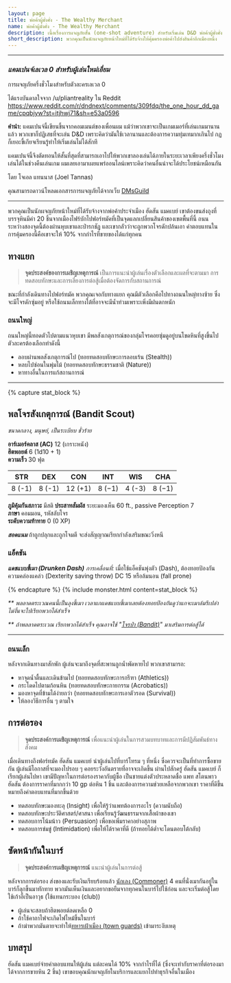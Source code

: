 ```yaml
---
layout: page
title: พ่อค้าผู้มั่งคั่ง - The Wealthy Merchant
name: พ่อค้าผู้มั่งคั่ง - The Wealthy Merchant
description: เนื้อเรื่องการผจญภัยสั้น (one-shot adventure) สำหรับเริ่มเล่น D&D พ่อค้าผู้มั่งคั่ง - The Wealthy Merchant
short_description: พวกคุณเป็นนักผจญภัยหน้าใหม่ที่ได้รับจ้างให้คุ้มครองพ่อค้าไปส่งสินค้าอีกเมืองหนึ่ง
---
```


---

### _แคมเปนจ์เลเวล 0 สำหรับผู้เล่นใหม่เอี่ยม_

การผจญภัยครึ่งชั่วโมงสำหรับตัวละครเลเวล 0

ได้แรงบันดาลใจจาก /u/pliantreality ใน Reddit  
https://www.reddit.com/r/dndnext/comments/309fdq/the_one_hour_dd_game/cpqbjyw?st=itjhwj71&sh=e53a0596

**คำนำ:** แคมเปนจ์นี้เขียนขึ้นจากคอมเมนต์ของเพื่อนผม แม้ว่าพวกเขาจะเป็นเกมเมอร์ที่เล่นเกมมานานแล้ว พวกเขาก็ปฏิเสธที่จะเล่น D&D เพราะคิดว่ามันใช้เวลานานและต้องการความทุ่มเทมากเกินไป กฏก็เยอะขี้เกียจเรียนรู้ทำให้เริ่มเล่นไม่ได้สักที

แคมเปนจ์นี้จึงตัดทอนให้สั้นที่สุดที่สามารถเอาไปให้พวกเขาลองเล่นได้ภายในระยะเวลาเพียงครึ่งชั่วโมง เล่นได้ในช่วงคืนเล่นเกม ผมเลยเอามาเผยแพร่ออนไลน์เพราะคิดว่าคนอื่นน่าจะได้ประโยชน์เหมือนกัน

โดย โจเอล แทนนาส (Joel Tannas)

คุณสามารถดาวน์โหลดเอกสารการผจญภัยได้จากเว็บ [DMsGuild](https://www.dmsguild.com/product/194450/An-Introduction-to-DD--The-Wealthy-Merchant?filters=0_0_45393_0_0_0_0_0)

---

พวกคุณเป็นนักผจญภัยหน้าใหม่ที่ได้รับจ้างจากพ่อค้าประจำเมือง ฮัดสัน แมคเบย์ เขาต้องขนส่งถุงที่บรรจุหินมีค่า 20 ชิ้นจากเมืองไฟร์บักไปฟอร์ทมัคที่เป็นจุดแลกเปลี่ยนสินค้าของเขตพื้นที่นี้ ถนนระหว่างสองจุดนี้ต้องผ่านหุบเขาและป่ารกชัฏ และเขากลัวว่าจะถูกพวกโจรดักปล้นเอา ค่าตอบแทนในการคุ้มครองนี้คือเขาจะให้ 10% จากกำไรที่ขายของได้แก่ทุกคน

## ทางแยก

> **จุดประสงค์ของการเผชิญเหตุการณ์** เป็นการแนะนำผู้เล่นเรื่องตัวเลือกและผลที่จะตามมา การทดสอบทักษะและการเลี่ยงการต่อสู้เมื่อต้องจัดการกับสถานการณ์

ขณะที่กำลังเดินทางไปฟอร์ทมัค พวกคุณเจอกับทางแยก คุณมีตัวเลือกคือไปทางถนนใหญ่ทางซ้าย ซึ่งจะมีโจรดักซุ่มอยู่ หรือใช้ถนนเล็กทางใต้ที่อาจจะมีน้ำท่วมเพราะเพิ่งมีฝนตกหนัก

### ถนนใหญ่

ถนนใหญ่นี้ทอดตัวไปตามแนวหุบเขา มีพลสังเกตุการณ์ของกลุ่มโจรคอยซุ่มดูอยู่บนโขดหินที่สูงขึ้นไป ตัวละครต้องเลือกทำดังนี้

- ลอบผ่านพลสังเกตุการณ์ไป (ทอยทดสอบทักษะการลอบเร้น (Stealth))
- หลบไปซ่อนในพุ่มไม้ (ทอยทดสอบทักษะธรรมชาติ (Nature))
- หาทางอื่นในการแก้สถานการณ์

---
{% capture stat_block %}

## พลโจรสังเกตุการณ์ (Bandit Scout)

_ขนาดกลาง, มนุษย์, เป็นระเบียบ ชั่วร้าย_

**อาร์เมอร์คลาส (AC)** 12 (เกราะหนัง)  
**ฮิตพอยต์** 6 (1d10 + 1)  
**ความเร็ว** 30 ฟุต

|  STR   |  DEX   |   CON   |  INT   |  WIS   |  CHA   |
| :----: | :----: | :-----: | :----: | :----: | :----: |
| 8 (-1) | 8 (-1) | 12 (+1) | 8 (−1) | 4 (-3) | 8 (−1) |

**ภูมิคุ้มกันสภาวะ** มีสติ
**ประสาทสัมผัส** ระยะมองเห็น 60 ft., passive Perception 7  
**ภาษา** คอมมอน, รหัสลับโจร  
**ระดับความท้าทาย** 0 (0 XP)

_**สอดแนม**_ ถ้าถูกปลุกและถูกโจมตี จะส่งสัญญาณเรียกกำลังเสริมขณะวิ่งหนี

### แอ็คชัน

**_แดชแบบขี้เมา (Drunken Dash)_** _การเคลื่อนที่:_ เมื่อใช้แอ็คชันพุ่งตัว (Dash), ต้องทอยป้องกันความคล่องแคล่ว (Dexterity saving throw) DC 15 หรือล้มนอน (fall prone)

{% endcapture %}
{% include monster.html content=stat_block %}


_** พลลาดตระเวณคนนี้เป็นลุงขี้เมา เวลาแกแดชแบบขี้เมาเลยต้องทอยป้องกันดูว่าแกจะเมาล้มรึเปล่า ไม่งั้นจะไปเรียกพวกได้สำเร็จ_

_** ถ้าพลลาดตระเวณ เรียกพวกได้สำเร็จ คุณอาจใช้ "[โจรป่า (Bandit)](/basic-rules/monsters/bandit)" มาเสริมการต่อสู้ได้_

---

### ถนนเล็ก

หลังจากเดินทางมาสักพัก ผู้เล่นจะมาถึงจุดที่สะพานถูกน้ำพัดหายไป พวกเขาสามารถ:

- หาจุดน้ำตื้นและเดินข้ามไป (ทอยทดสอบทักษะการกรีฑา (Athletics))
- กระโดดไปตามก้อนหิน (ทอยทดสอบทักษะกายกรรม (Acrobatics))
- มองหาจุดที่ข้ามได้ง่ายกว่า (ทอยทดสอบทักษะการเอาตัวรอด (Survival))
- ให้ลองวิธีการอื่น ๆ ตามใจ

## การต่อรอง

> **จุดประสงค์การเผชิญเหตุการณ์** เพื่อแนะนำผู้เล่นในการสวมบทบาทและการมีปฏิสัมพันธ์ทางสังคม

เมื่อเดินทางถึงฟอร์ทมัค ฮัดสัน แมคเบย์ นำผู้เล่นไปที่บาร์โทรม ๆ ที่หนึ่ง ซึ่งควรจะเป็นที่ทำการซื้อขายกัน ผู้เล่นมีโอกาสที่จะมองไปรอบ ๆ คอยระวังอันตรายที่อาจจะเกิดขึ้น ผ่านไปสักครู่ ฮัดสัน แมคเบย์ ก็เรียกผู้เล่นไปหา เขามีปัญหาในการต่อรองราคากับผู้ซื้อ เป็นชายแต่งตัวประหลาดชื่อ แพท สโตนพาว ฮัดสัน ต้องการราคาที่มากกว่า 10 gp ต่อหิน 1 ชิ้น และต้องการความช่วยเหลือจากพวกเขา ราคาที่ดีขึ้นหมายถึงค่าตอบแทนที่มากขึ้นด้วย

- ทดสอบทักษะมองทะลุ (Insight) เพื่อให้รู้ว่าแพทต้องการอะไร (ความนับถือ)
- ทดสอบทักษะประวัติศาสตร์/ศาสนา เพื่อเรียนรู้วัฒนธรรมจากเสื้อผ้าของเขา
- ทดสอบการโน้มน้าว (Persuasion) เพื่อขอเพิ่มราคาอย่างสุภาพ
- ทดสอบการข่มขู่ (Intimidation) เพื่อให้ได้ราคาที่ดี (ถ้าทอยได้ต่ำจะโดนตอบโต้กลับ)

## ซัดหน้ากันในบาร์

> **จุดประสงค์การเผชิญเหตุการณ์** แนะนำผู้เล่นในการต่อสู้

หลังจากการต่อรอง ส่งของและรับเงินเรียบร้อยแล้ว [นักเลง (Commoner)](/basic-rules/monsters/commoner) 4 คนที่นั่งเมากันอยู่ในบาร์ก็ลุกขึ้นมาทักทาย พวกมันเห็นเงินและอยากขอยืมจากทุกคนในบาร์ไปใช้ก่อน และจะเริ่มต่อสู้โดยใช้เก้าอี้เป็นอาวุธ (ใช้แทนกระบอง (club))

- ผู้เล่นจะสลบถ้าฮิตพอยต์ลดเหลือ 0
- ถ้าใช้คาถาไฟจะเกิดไฟไหม้ขึ้นในบาร์
- ถ้าฆ่าพวกมันตายจะทำให้[ทหารเฝ้าเมือง (town guards)](/basic-rules/monsters/guard) เข้ามาระงับเหตุ

## บทสรุป

ฮัดสัน แมคเบย์จ่ายค่าตอบแทนให้ผู้เล่น แต่ละคนได้ 10% จากกำไรที่ได้ (ซึ่งจะเท่ากับราคาที่ต่อรองมาได้จากการขายหิน 2 ชิ้น) เขาขอบคุณนักผจญภัยในบริการและแยกไปทำธุรกิจอื่นในเมือง
